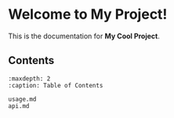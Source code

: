 # Welcome to My Project!

This is the documentation for **My Cool Project**.

## Contents

```{toctree}
:maxdepth: 2
:caption: Table of Contents

usage.md
api.md